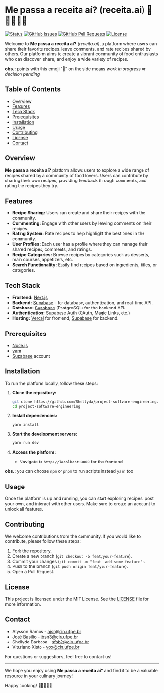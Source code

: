 # Me passa a receita aí? (receita.ai) 🍴👩‍🍳👨‍🍳

[![Status](https://img.shields.io/badge/status-active-success.svg)]()
[![GitHub Issues](https://img.shields.io/github/issues/Shellyda/project-software-engineering.svg)](https://github.com/Shellyda/project-software-engineering/issues)
[![GitHub Pull Requests](https://img.shields.io/github/issues-pr/Shellyda/project-software-engineering.svg)](https://github.com/Shellyda/project-software-engineering/pulls)
[![License](https://img.shields.io/badge/license-MIT-blue.svg)](/LICENSE)

Welcome to **Me passa a receita aí?** _(receita.ai)_, a platform where users can share their favorite recipes, leave comments, and rate recipes shared by others.
Our platform aims to create a vibrant community of food enthusiasts who can discover, share, and enjoy a wide variety of recipes.

**obs.:** points with this emoji "🚧" on the side means _work in progress_ or _decision pending_

## Table of Contents

- [Overview](#overview)
- [Features](#features)
- [Tech Stack](#tech-stack)
- [Prerequisites](#prerequisites)
- [Installation](#installation)
- [Usage](#usage)
- [Contributing](#contributing)
- [License](#license)
- [Contact](#contact)

## Overview

**Me passa a receita aí?** platform allows users to explore a wide range of recipes shared by a community of food lovers. Users can contribute by sharing their own recipes, providing feedback through comments, and rating the recipes they try.

## Features

- **Recipe Sharing:** Users can create and share their recipes with the community.
- **Commenting:** Engage with other users by leaving comments on their recipes.
- **Rating System:** Rate recipes to help highlight the best ones in the community.
- **User Profiles:** Each user has a profile where they can manage their shared recipes, comments, and ratings.
- **Recipe Categories:** Browse recipes by categories such as desserts, main courses, appetizers, etc.
- **Search Functionality:** Easily find recipes based on ingredients, titles, or categories. 

## Tech Stack

- **Frontend:** [Next.js](https://nextjs.org/)
- **Backend:** [Supabase](https://supabase.com/) - for database, authentication, and real-time API.
- **Database:** [Supabase](https://supabase.com/) (PostgreSQL) for the backend API.
- **Authentication:** Supabase Auth (OAuth, Magic Links, etc.)
- **Hosting:** [Vercel](https://vercel.com/) for frontend, [Supabase](https://supabase.com/) for backend.

## Prerequisites

- [Node.js](https://nodejs.org/)
- [yarn](https://yarnpkg.com/)
- [Supabase](https://supabase.com/) account

## Installation

To run the platform locally, follow these steps:

1. **Clone the repository:**

   ```bash
   git clone https://github.com/Shellyda/project-software-engineering.git
   cd project-software-engineering
   ```

2. **Install dependencies:**

   ```bash
   yarn install
   ```

3. **Start the development servers:**

   ```bash
   yarn run dev
   ```

4. **Access the platform:**

   - Navigate to `http://localhost:3000` for the frontend.
  
**obs.:** you can choose `npm` or `pnpm` to run scripts instead `yarn` too

## Usage

Once the platform is up and running, you can start exploring recipes, post your own, and interact with other users. Make sure to create an account to unlock all features.

## Contributing

We welcome contributions from the community. If you would like to contribute, please follow these steps:

1. Fork the repository.
2. Create a new branch (`git checkout -b feat/your-feature`).
3. Commit your changes (`git commit -m "feat: add some feature"`).
4. Push to the branch (`git push origin feat/your-feature`).
5. Open a Pull Request.

## License

This project is licensed under the MIT License. See the [LICENSE](LICENSE) file for more information.

## Contact

- Alysson Ramos - ajsr@cin.ufpe.br
- José Basilio - jbsn3@cin.ufpe.br
- Shellyda Barbosa - sfsb2@cin.ufpe.br
- Vituriano Xisto - vox@cin.ufpe.br

For questions or suggestions, feel free to contact us!

---

We hope you enjoy using **Me passa a receita aí?** and find it to be a valuable resource in your culinary journey!

Happy cooking! 🍴👩‍🍳👨‍🍳
